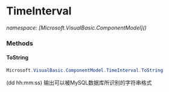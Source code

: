﻿# TimeInterval
_namespace: [Microsoft.VisualBasic.ComponentModel](<a href="#" onClick="load('/docs/Microsoft.VisualBasic.ComponentModel/index.md')"></a>)_





### Methods

#### ToString
```csharp
Microsoft.VisualBasic.ComponentModel.TimeInterval.ToString
```
(dd hh:mm:ss) 输出可以被MySQL数据库所识别的字符串格式


